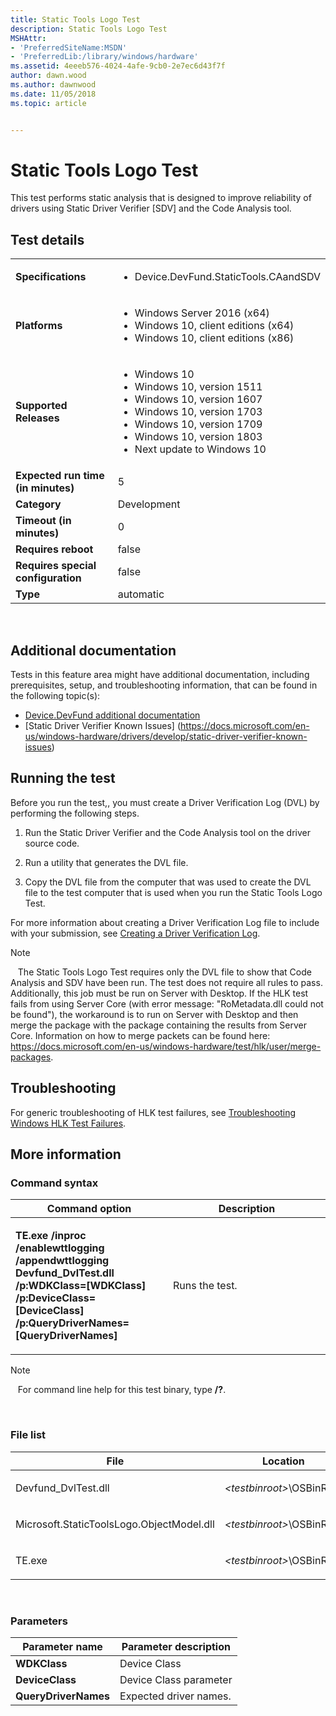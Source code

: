```yaml
---
title: Static Tools Logo Test
description: Static Tools Logo Test
MSHAttr:
- 'PreferredSiteName:MSDN'
- 'PreferredLib:/library/windows/hardware'
ms.assetid: 4eeeb576-4024-4afe-9cb0-2e7ec6d43f7f
author: dawn.wood
ms.author: dawnwood
ms.date: 11/05/2018
ms.topic: article


---
```


# <span id="p_hlk_test.6ab6df93-423c-4af6-ad48-8ea1049155ae"></span>Static Tools Logo Test


This test performs static analysis that is designed to improve reliability of drivers using Static Driver Verifier \[SDV\] and the Code Analysis tool.

## Test details
|||
|---|---|
| **Specifications**  | <ul><li>Device.DevFund.StaticTools.CAandSDV</li></ul> |  
| **Platforms**   | <ul><li>Windows Server 2016 (x64)</li><li>Windows 10, client editions (x64)</li><li>Windows 10, client editions (x86)</li></ul> |
| **Supported Releases** | <ul><li>Windows 10</li><li>Windows 10, version 1511</li><li>Windows 10, version 1607</li><li>Windows 10, version 1703</li><li>Windows 10, version 1709</li><li>Windows 10, version 1803</li><li>Next update to Windows 10</li></ul> |
|**Expected run time (in minutes)**| 5 |
|**Category**| Development |
|**Timeout (in minutes)**| 0 |
|**Requires reboot**| false |
|**Requires special configuration**| false |
|**Type**| automatic |

 

## <span id="Additional_documentation"></span><span id="additional_documentation"></span><span id="ADDITIONAL_DOCUMENTATION"></span>Additional documentation


Tests in this feature area might have additional documentation, including prerequisites, setup, and troubleshooting information, that can be found in the following topic(s):

-   [Device.DevFund additional documentation](device-devfund-additional-documentation.md)
-   [Static Driver Verifier Known Issues] (https://docs.microsoft.com/en-us/windows-hardware/drivers/develop/static-driver-verifier-known-issues)

## <span id="Running_the_test"></span><span id="running_the_test"></span><span id="RUNNING_THE_TEST"></span>Running the test


Before you run the test,, you must create a Driver Verification Log (DVL) by performing the following steps.

1.  Run the Static Driver Verifier and the Code Analysis tool on the driver source code.

2.  Run a utility that generates the DVL file.

3.  Copy the DVL file from the computer that was used to create the DVL file to the test computer that is used when you run the Static Tools Logo Test.

For more information about creating a Driver Verification Log file to include with your submission, see [Creating a Driver Verification Log](http://go.microsoft.com/fwlink/?LinkId=248552).

>[!NOTE]
>  
>The Static Tools Logo Test requires only the DVL file to show that Code Analysis and SDV have been run. The test does not require all rules to pass.
>Additionally, this job must be run on Server with Desktop.  If the HLK test fails from using Server Core (with error message: "RoMetadata.dll could not be found"), the workaround is to run on Server with Desktop and then merge the package with the package containing the results from Server Core.  Information on how to merge packets can be found here: https://docs.microsoft.com/en-us/windows-hardware/test/hlk/user/merge-packages.
 

## <span id="Troubleshooting"></span><span id="troubleshooting"></span><span id="TROUBLESHOOTING"></span>Troubleshooting


For generic troubleshooting of HLK test failures, see [Troubleshooting Windows HLK Test Failures](..\user\troubleshooting-windows-hlk-test-failures.md).

## <span id="More_information"></span><span id="more_information"></span><span id="MORE_INFORMATION"></span>More information


### <span id="Command_syntax"></span><span id="command_syntax"></span><span id="COMMAND_SYNTAX"></span>Command syntax

<table>
<colgroup>
<col width="50%" />
<col width="50%" />
</colgroup>
<thead>
<tr class="header">
<th>Command option</th>
<th>Description</th>
</tr>
</thead>
<tbody>
<tr class="odd">
<td><p><strong>TE.exe /inproc /enablewttlogging /appendwttlogging Devfund_DvlTest.dll /p:WDKClass=[WDKClass] /p:DeviceClass=[DeviceClass] /p:QueryDriverNames=[QueryDriverNames]</strong></p></td>
<td><p>Runs the test.</p></td>
</tr>
</tbody>
</table>

>[!NOTE]
>  
For command line help for this test binary, type **/?**.

 

### <span id="File_list"></span><span id="file_list"></span><span id="FILE_LIST"></span>File list

<table>
<colgroup>
<col width="50%" />
<col width="50%" />
</colgroup>
<thead>
<tr class="header">
<th>File</th>
<th>Location</th>
</tr>
</thead>
<tbody>
<tr class="odd">
<td><p>Devfund_DvlTest.dll</p></td>
<td><p><em>&lt;testbinroot&gt;</em>\OSBinRoot</p></td>
</tr>
<tr class="even">
<td><p>Microsoft.StaticToolsLogo.ObjectModel.dll</p></td>
<td><p><em>&lt;testbinroot&gt;</em>\OSBinRoot</p></td>
</tr>
<tr class="odd">
<td><p>TE.exe</p></td>
<td><p><em>&lt;testbinroot&gt;</em>\OSBinRoot</p></td>
</tr>
</tbody>
</table>

 

### <span id="Parameters"></span><span id="parameters"></span><span id="PARAMETERS"></span>Parameters

| Parameter name       | Parameter description  |
|----------------------|------------------------|
| **WDKClass**         | Device Class           |
| **DeviceClass**      | Device Class parameter |
| **QueryDriverNames** | Expected driver names. |

 

 

 






